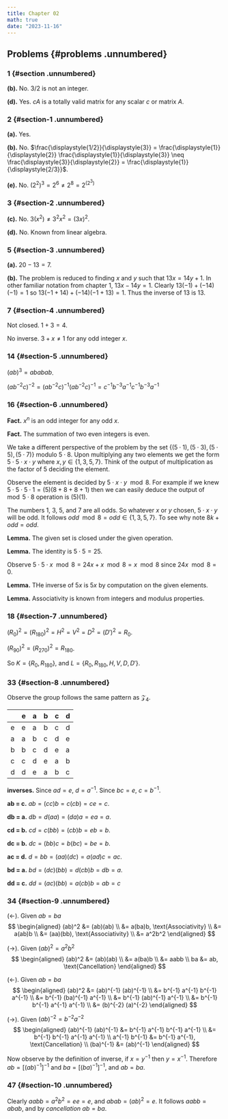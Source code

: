 ```yaml
---
title: Chapter 02
math: true
date: "2023-11-16"
---
```


$\newcommand{\nfrac}[2]{\frac{\displaystyle{#1}}{\displaystyle{#2}}}$

## Problems {#problems .unnumbered}

### 1 {#section .unnumbered}

**(b).** No. 3/2 is not an integer.

**(d).** Yes. $cA$ is a totally valid matrix for any scalar $c$ or matrix $A$.

### 2 {#section-1 .unnumbered}

**(a).** Yes.

**(b).** No.
$\frac{\displaystyle{1/2}}{\displaystyle{3}} = \frac{\displaystyle{1}}{\displaystyle{2}} \frac{\displaystyle{1}}{\displaystyle{3}} \neq \frac{\displaystyle{3}}{\displaystyle{2}} = \frac{\displaystyle{1}}{\displaystyle{2/3}}$.

**(e).** No. $(2^2)^3 = 2^6 \neq 2^8 = 2^{(2^3)}$

### 3 {#section-2 .unnumbered}

**(c).** No. $3(x^2) \neq 3^2 x^2 = (3x)^2$.

**(d).** No. Known from linear algebra.

### 5 {#section-3 .unnumbered}

**(a).** $20 - 13 = 7$.

**(b).** The problem is reduced to finding $x$ and $y$ such that $13x = 14y + 1$. In other familiar notation from chapter 1, $13x - 14y = 1$. Clearly $13(-1) + (-14)(-1) = 1$ so $13(-1 + 14) + (-14)(-1 + 13) = 1$. Thus the inverse of $13$ is $13$.

### 7 {#section-4 .unnumbered}

Not closed. $1 + 3 = 4$.

No inverse. $3 + x \neq 1$ for any odd integer $x$.

### 14 {#section-5 .unnumbered}

$(ab)^3 = ababab$.

$(ab^{-2}c)^{-2} = (ab^{-2}c)^{-1} (ab^{-2}c)^{-1} = c^{-1}b^{-3}a^{-1}c^{-1}b^{-3}a^{-1}$

### 16 {#section-6 .unnumbered}

**Fact.** $x^n$ is an odd integer for any odd $x$.

**Fact.** The summation of two even integers is even.

We take a different perspective of the problem by the set $\{ (5 \cdot 1), (5 \cdot 3), (5 \cdot 5), (5 \cdot 7) \}$ modulo $5 \cdot 8$. Upon multiplying any two elements we get the form $5 \cdot 5 \cdot x \cdot y$ where $x,y \in \{ 1, 3, 5, 7 \}$. Think of the output of multiplication as the factor of $5$ deciding the element.

Observe the element is decided by $5 \cdot x \cdot y \mod 8$. For example if we knew $5 \cdot 5 \cdot 5 \cdot 1 = (5)(8 + 8 + 8 + 1)$ then we can easily deduce the output of $\mod 5 \cdot 8$ operation is $(5)(1)$.

The numbers $1$, $3$, $5$, and $7$ are all odds. So whatever $x$ or $y$ chosen, $5 \cdot x \cdot y$ will be odd. It follows $\textit{odd} \mod 8 = \textit{odd} \in \{1, 3, 5, 7\}$. To see why note $8k + \textit{odd} = \textit{odd}$.

**Lemma.** The given set is closed under the given operation.

**Lemma.** The identity is $5 \cdot 5 = 25$.

Observe $5 \cdot 5 \cdot x \mod 8 = 24x + x \mod 8 = x \mod 8$ since $24x \mod 8 = 0$.

**Lemma.** THe inverse of $5x$ is $5x$ by computation on the given elements.

**Lemma.** Associativity is known from integers and modulus properties.

### 18 {#section-7 .unnumbered}

$(R_0)^2 = (R_{180})^2 = H^2 = V^2 = D^2 = (D')^2 = R_0$.

$(R_{90})^2 = (R_{270})^2 = R_{180}$.

So $K = \{ R_0, R_{180} \}$, and $L = \{ R_0, R_{180}, H, V, D, D' \}$.

### 33 {#section-8 .unnumbered}

Observe the group follows the same pattern as $\mathcal{Z}_4$.

|   | e | a | b | c | d |
|---|---|--|---|---|--- |
| e | e | a | b | c | d | 
| a | a | b | c | d | e |
| b | b | c | d | e | a |
| c | c | d | e | a | b |
| d | d | e | a | b | c |

**inverses.** Since $ad = e$, $d = a^{-1}$. Since $bc = e$, $c = b^{-1}$.

**ab = c.** $ab = (cc)b = c(cb) = ce = c$.

**db = a.** $db = d(aa) = (da)a = ea = a$.

**cd = b.** $cd = c(bb) = (cb)b = eb = b$.

**dc = b.** $dc = (bb)c = b(bc) = be = b$.

**ac = d.** $d = bb = (aa)(dc) = a(ad)c = ac$.

**bd = a.** $bd = (dc)(bb) = d(cb)b = db = a$.

**dd = c.** $dd = (ac)(bb) = a(cb)b = ab = c$

### 34 {#section-9 .unnumbered}

$(\leftarrow)$. Given $ab = ba$
$$
\begin{aligned}
    (ab)^2 &= (ab)(ab) \\
           &= a(ba)b, \text{Associativity} \\
           &= a(ab)b \\
           &= (aa)(bb), \text{Associativity} \\
           &= a^2b^2
\end{aligned}
$$

$(\rightarrow)$. Given $(ab)^2 = a^2b^2$
$$
\begin{aligned}
        (ab)^2 &= (ab)(ab) \\
               &= a(ba)b \\
               &= aabb \\
            ba &= ab, \text{Cancellation}
\end{aligned}
$$

$(\leftarrow)$. Given $ab = ba$
$$
\begin{aligned}
    (ab)^2 &= (ab)^{-1} (ab)^{-1} \\
           &= b^{-1} a^{-1} b^{-1} a^{-1} \\
           &= b^{-1} (ba)^{-1} a^{-1} \\
           &= b^{-1} (ab)^{-1} a^{-1} \\
           &= b^{-1} b^{-1} a^{-1} a^{-1} \\
           &= (b)^{-2} (a)^{-2}
\end{aligned}
$$

$(\rightarrow)$. Given $(ab)^{-2} = b^{-2} a^{-2}$
$$
\begin{aligned}
    (ab)^{-1} (ab)^{-1} &= b^{-1} a^{-1} b^{-1} a^{-1} \\
                        &= b^{-1} b^{-1} a^{-1} a^{-1} \\
          a^{-1} b^{-1} &= b^{-1} a^{-1}, \text{Cancellation} \\
             (ba)^{-1}  &= (ab)^{-1}
\end{aligned}
$$

Now observe by the definition of inverse, if $x = y^{-1}$ then $y = x^{-1}$. Therefore $ab = [ (ab)^{-1} ]^{-1}$ and $ba = [ (ba)^{-1} ]^{-1}$, and $ab = ba$.

### 47 {#section-10 .unnumbered}

Clearly $aabb = a^2b^2 = ee = e$, and $abab = (ab)^2 = e$. It follows $aabb = abab$, and by *cancellation* $ab = ba$.
